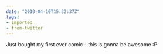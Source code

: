 ```yaml
---
date: "2010-04-10T15:32:37Z"
tags:
- imported
- from-twitter
---
```

Just bought my first ever comic - this is gonna be awesome :P
